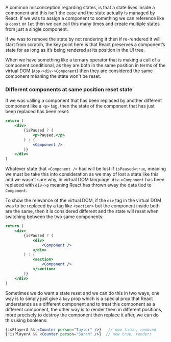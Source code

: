 A common misconception regarding states, is that a state lives inside a component and this isn't the case and the state actually is managed by React. If we was to assign a component to something we can reference like a `const` or `let` then we can call this many times and create multiple states from just a single component.

If we was to remove the state by not rendering it then if re-rendered it will start from scratch, the key point here is that React preserves a component’s state for as long as it’s being rendered at its position in the UI tree.

When we have something like a ternary operator that is making a call of a component conditional, as they are both in the same position in terms of the virtual DOM (`App->div->Component`) then they are considered the same component meaning the state won't be reset.
### Different components at same position reset state
If we was calling a component that has been replaced by another different component like a `<p>` tag, then the state of the component that has just been replaced has been reset:

```jsx
return (
	<div>
		{isPaused ? (
			<p>Paused.</p>
		) : (
			<Component />
		)}
	</div>
)
```

Whatever state that `<Component />` had will be lost if `isPaused=true`, meaning we must be take this into consideration as we may of lost a state like this and we wasn't sure why, in virtual DOM language: `div->Component` has been replaced with `div->p` meaning React has thrown away the data tied to `Component`.

To show the relevance of the virtual DOM, if the `div` tag in the virtual DOM was to be replaced by a tag like `<section>` but the component inside both are the same, then it is considered different and the state will reset when switching between the two same components:

```jsx
return (
	<div>
		{isPaused ? (
			<div>
				<Component />
			</div>
		) : (
			<section>
				<Component />
			</section>
		)} 
	</div>
)
```

Sometimes we do want a state reset and we can do this in two ways, one way is to simply just give a `key` prop which is a special prop that React understands as a different component and to treat this component as a different component, the other way is to render them in different positions, more precisely to destroy the component then replace it after, we can do this using booleans:

```jsx
{isPlayerA && <Counter person="Taylor" />}   // now false, removed
{!isPlayerA && <Counter person="Sarah" />}  // now true, renders
```



